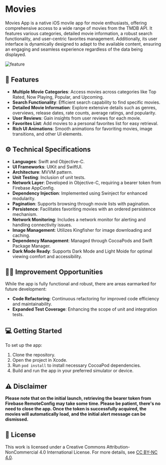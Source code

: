 # Movies

Movies App is a native iOS movile app for movie enthusiasts, offering comprehensive access to a wide range of movies from the TMDB API. It features various categories, detailed movie information, a robust search functionality, and user-centric favorites management. Additionally, its user interface is dynamically designed to adapt to the available content, ensuring an engaging and seamless experience regardless of the data being displayed.

![feature](https://github.com/Schavcovsky/Movies/assets/8847468/e4400c7c-497c-4d82-962f-38d493571523)


## 📝 Features

- **Multiple Movie Categories**: Access movies across categories like Top Rated, Now Playing, Popular, and Upcoming.
- **Search Functionality**: Efficient search capability to find specific movies.
- **Detailed Movie Information**: Explore extensive details such as genres, overviews, release dates, rate counts, average ratings, and popularity.
- **User Reviews**: Gain insights from user reviews for each movie.
- **Favorites List**: Add movies to a personal favorites list for easy retrieval.
- **Rich UI Animations**: Smooth animations for favoriting movies, image transitions, and other UI elements.

## ⚙️ Technical Specifications

- **Languages**: Swift and Objective-C.
- **UI Frameworks**: UIKit and SwiftUI.
- **Architecture**: MVVM pattern.
- **Unit Testing**: Inclusion of unit tests.
- **Network Layer**: Developed in Objective-C, requiring a bearer token from Firebase AppConfig.
- **Dependency Injection**: Implemented using Swinject for enhanced modularity.
- **Pagination**: Supports browsing through movie lists with pagination.
- **Persistence**: Facilitates favoriting movies with an ordered persistence mechanism.
- **Network Monitoring**: Includes a network monitor for alerting and handling connectivity issues.
- **Image Management**: Utilizes Kingfisher for image downloading and caching.
- **Dependency Management**: Managed through CocoaPods and Swift Package Manager.
- **Dark Mode Ready**: Supports Dark Mode and Light Moide for optimal viewing comfort and accessibility.

## 🤲🏻 Improvement Opportunities

While the app is fully functional and robust, there are areas earmarked for future development:
- **Code Refactoring**: Continuous refactoring for improved code efficiency and maintainability.
- **Expanded Test Coverage**: Enhancing the scope of unit and integration tests.

## 💻 Getting Started

To set up the app:
1. Clone the repository.
2. Open the project in Xcode.
3. Run `pod install` to install necessary CocoaPod dependencies.
4. Build and run the app in your preferred simulator or device.

## ⚠️ Disclaimer
**Please note that on the initial launch, retrieving the bearer token from Firebase RemoteConfig may take some time. Please be patient, there's no need to close the app. Once the token is successfully acquired, the movies will automatically load, and the initial alert message can be dismissed.**

## 📄 License
This work is licensed under a Creative Commons Attribution-NonCommercial 4.0 International License.
For more details, see [CC BY-NC 4.0](https://creativecommons.org/licenses/by-nc/4.0/).
